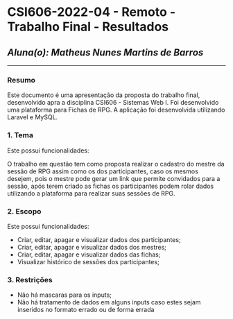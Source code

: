 # **CSI606-2022-04 - Remoto - Trabalho Final - Resultados**
## *Aluna(o): Matheus Nunes Martins de Barros*

--------------

<!-- Descrever um resumo sobre o trabalho. -->

### Resumo
Este documento é uma apresentação da proposta do trabalho final, desenvolvido apra a disciplina CSI606 - Sistemas Web I. Foi desenvolvido uma plataforma para Fichas de RPG. A aplicação foi desenvolvida utilizando Laravel e MySQL.

	
<!-- Apresentar o tema. -->
### 1. Tema
Este possui funcionalidades:
  
   O trabalho em questão tem como proposta realizar o cadastro do mestre da sessão de RPG assim como os dos participantes, caso os mesmos desejem, pois o mestre pode gerar um link que permite convidados para a sessão, após terem criado as fichas os participantes podem rolar dados utilizando a plataforma para realizar suas sessões de RPG.
<!-- Descrever e limitar o escopo da aplicação. -->
### 2. Escopo

  Este possui funcionalidades:
  
   * Criar, editar, apagar e visualizar dados dos participantes;
   * Criar, editar, apagar e visualizar dados dos mestres;
   * Criar, editar, apagar e visualizar dados das fichas;
   * Visualizar histórico de sessões dos participantes;

<!-- Apresentar restrições de funcionalidades e de escopo. -->
### 3. Restrições

  * Não há mascaras para os inputs;
  * Não há tratamento de dados em alguns inputs caso estes sejam inseridos no formato errado ou de forma errada

  